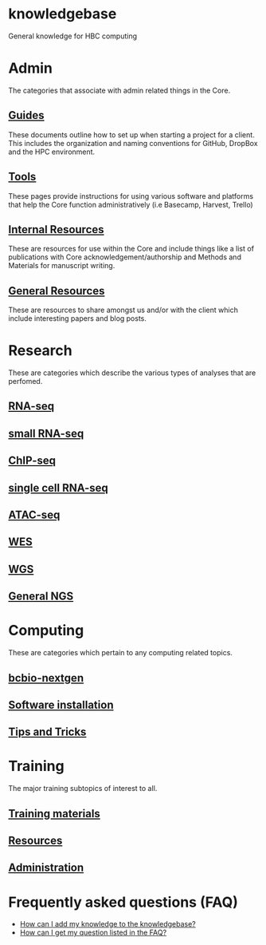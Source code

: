 # knowledgebase
General knowledge for HBC computing

# Admin

The categories that associate with admin related things in the Core.

## [Guides](https://github.com/hbc/knowledgebase/tree/org_test/admin/guides)
These documents outline how to set up when starting a project for a client. This includes the organization and naming conventions for GitHub, DropBox and the HPC environment.

## [Tools](https://github.com/hbc/knowledgebase/tree/org_test/admin/tools)
These pages provide instructions for using various software and platforms that help the Core function administratively (i.e Basecamp, Harvest, Trello) 	 	

## [Internal Resources](https://github.com/hbc/knowledgebase/tree/org_test/admin/internal_resources)
These are resources for use within the Core and include things like a list of publications with Core acknowledgement/authorship and Methods and Materials for manuscript writing.

## [General Resources](https://github.com/hbc/knowledgebase/tree/org_test/admin/general_resources)
These are resources to share amongst us and/or with the client which include interesting papers and blog posts.


# Research

These are categories which describe the various types of analyses that are perfomed.

## [RNA-seq](https://github.com/hbc/knowledgebase/tree/org_test/research/rnaseq)
## [small RNA-seq](https://github.com/hbc/knowledgebase/tree/org_test/research/smallrna)
## [ChIP-seq](https://github.com/hbc/knowledgebase/tree/org_test/research/chipseq)
## [single cell RNA-seq](https://github.com/hbc/knowledgebase/tree/org_test/research/scrnaseq)
## [ATAC-seq](https://github.com/hbc/knowledgebase/tree/org_test/research/atacseq)
## [WES](https://github.com/hbc/knowledgebase/tree/org_test/research/wes)
## [WGS](https://github.com/hbc/knowledgebase/tree/org_test/research/wgs)
## [General NGS](https://github.com/hbc/knowledgebase/tree/org_test/research/general_ngs)

# Computing

These are categories which pertain to any computing related topics.

## [bcbio-nextgen](https://github.com/hbc/knowledgebase/tree/org_test/computing/bcbio)
## [Software installation](https://github.com/hbc/knowledgebase/tree/org_test/computing/software_installation)
## [Tips and Tricks](https://github.com/hbc/knowledgebase/tree/org_test/computing/tips_tricks)


# Training

The major training subtopics of interest to all.

## [Training materials](https://github.com/hbc/knowledgebase/tree/org_test/training/admin)
## [Resources](https://github.com/hbc/knowledgebase/tree/org_test/training/materials)
## [Administration](https://github.com/hbc/knowledgebase/tree/org_test/training/resources)

# Frequently asked questions (FAQ)
 * [How can I add my knowledge to the knowledgebase?](https://github.com/hbc/knowledgebase/blob/org_test/faq/contributing_to_knowledegebase.md)
 * [How can I get my question listed in the FAQ?](https://github.com/hbc/knowledgebase/blob/org_test/faq/FAQ_contributions.md)

